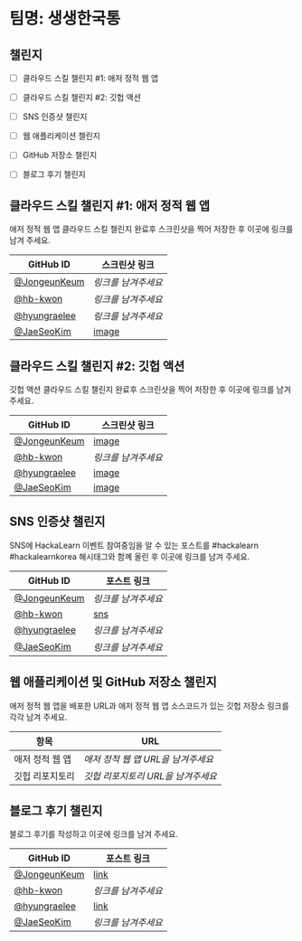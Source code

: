 # 팀명: 생생한국통 #

## 챌린지 ##

* [ ] 클라우드 스킬 챌린지 #1: 애저 정적 웹 앱
* [ ] 클라우드 스킬 챌린지 #2: 깃헙 액션
* [ ] SNS 인증샷 챌린지
* [ ] 웹 애플리케이션 챌린지
* [ ] GitHub 저장소 챌린지
* [ ] 블로그 후기 챌린지


## 클라우드 스킬 챌린지 #1: 애저 정적 웹 앱 ##

애저 정적 웹 앱 클라우드 스킬 챌린지 완료후 스크린샷을 찍어 저장한 후 이곳에 링크를 남겨 주세요.

| GitHub ID                                      | 스크린샷 링크                                                                                                  |
| ---------------------------------------------- | -------------------------------------------------------------------------------------------------------------- |
| [@JongeunKeum](https://github.com/JongeunKeum) | *링크를 남겨주세요*                                                                                            |
| [@hb-kwon](https://github.com/hb-kwon)         | *링크를 남겨주세요*                                                                                            |
| [@hyungraelee](https://github.com/hyungraelee) | *링크를 남겨주세요*                                                                                            |
| [@JaeSeoKim](https://github.com/JaeSeoKim)     | [image](https://user-images.githubusercontent.com/48559454/129443876-fbee3217-0b98-430a-84fa-450113ac3ebc.png) |




## 클라우드 스킬 챌린지 #2: 깃헙 액션 ##

깃헙 액션 클라우드 스킬 챌린지 완료후 스크린샷을 찍어 저장한 후 이곳에 링크를 남겨 주세요.

| GitHub ID                                      | 스크린샷 링크       |
| ---------------------------------------------- | ------------------- |
| [@JongeunKeum](https://github.com/JongeunKeum) | [image](https://user-images.githubusercontent.com/61774034/129444990-947c5d8a-29f7-4660-9d9a-4fc6698d3765.png) |
| [@hb-kwon](https://github.com/hb-kwon)         | *링크를 남겨주세요* |
| [@hyungraelee](https://github.com/hyungraelee) | [image](https://user-images.githubusercontent.com/70879607/129443366-12118a5e-19db-4348-b4e8-a1703995e5f7.png) |
| [@JaeSeoKim](https://github.com/JaeSeoKim)     | [image](https://user-images.githubusercontent.com/48559454/129443878-a87d7d06-271b-4402-bebe-c26a39839f38.png) |



## SNS 인증샷 챌린지 ##

SNS에 HackaLearn 이벤트 참여중임을 알 수 있는 포스트를 #hackalearn #hackalearnkorea 해시태그와 함꼐 올린 후 이곳에 링크를 남겨 주세요.

| GitHub ID                                      | 포스트 링크         |
| ---------------------------------------------- | ------------------- |
| [@JongeunKeum](https://github.com/JongeunKeum) | *링크를 남겨주세요* |
| [@hb-kwon](https://github.com/hb-kwon)         | [sns](https://www.instagram.com/p/CSjVDdQpjt6/?utm_medium=copy_link) |
| [@hyungraelee](https://github.com/hyungraelee) | *링크를 남겨주세요* |
| [@JaeSeoKim](https://github.com/JaeSeoKim)     | *링크를 남겨주세요* |



## 웹 애플리케이션 및 GitHub 저장소 챌린지 ##

애저 정적 웹 앱을 배포한 URL과 애저 정적 웹 앱 소스코드가 있는 깃헙 저장소 링크를 각각 남겨 주세요.

| 항목            | URL                                |
| --------------- | ---------------------------------- |
| 애저 정적 웹 앱 | *애저 정적 웹 앱 URL을 남겨주세요* |
| 깃헙 리포지토리 | *깃헙 리포지토리 URL을 남겨주세요* |


## 블로그 후기 챌린지 ##

블로그 후기를 작성하고 이곳에 링크를 남겨 주세요.

| GitHub ID                                      | 포스트 링크         |
| ---------------------------------------------- | ------------------- |
| [@JongeunKeum](https://github.com/JongeunKeum) | [link](https://velog.io/@jongeun/HackaLearn-HackaLearn-%EC%B0%B8%EC%97%AC-%ED%9B%84%EA%B8%B0) |
| [@hb-kwon](https://github.com/hb-kwon)         | *링크를 남겨주세요* |
| [@hyungraelee](https://github.com/hyungraelee) | [link](https://velog.io/@hyungraelee/HackaLearn-Korea) |
| [@JaeSeoKim](https://github.com/JaeSeoKim)     | *링크를 남겨주세요* |
